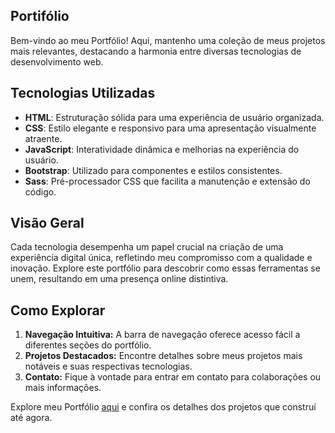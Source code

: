## Portifólio

Bem-vindo ao meu Portfólio! Aqui, mantenho uma coleção de meus projetos mais relevantes, destacando a harmonia entre diversas tecnologias de desenvolvimento web.


## Tecnologias Utilizadas

- **HTML**: Estruturação sólida para uma experiência de usuário organizada.
- **CSS**: Estilo elegante e responsivo para uma apresentação visualmente atraente.
- **JavaScript**: Interatividade dinâmica e melhorias na experiência do usuário.
- **Bootstrap**: Utilizado para componentes e estilos consistentes.
- **Sass**: Pré-processador CSS que facilita a manutenção e extensão do código.


## Visão Geral

Cada tecnologia desempenha um papel crucial na criação de uma experiência digital única, refletindo meu compromisso com a qualidade e inovação. Explore este portfólio para descobrir como essas ferramentas se unem, resultando em uma presença online distintiva.


## Como Explorar

1. **Navegação Intuitiva:** A barra de navegação oferece acesso fácil a diferentes seções do portfólio.
2. **Projetos Destacados:** Encontre detalhes sobre meus projetos mais notáveis e suas respectivas tecnologias.
3. **Contato:** Fique à vontade para entrar em contato para colaborações ou mais informações.

Explore meu Portfólio [aqui](https://ab-portifolio.netlify.app) e confira os detalhes dos projetos que construí até agora.
